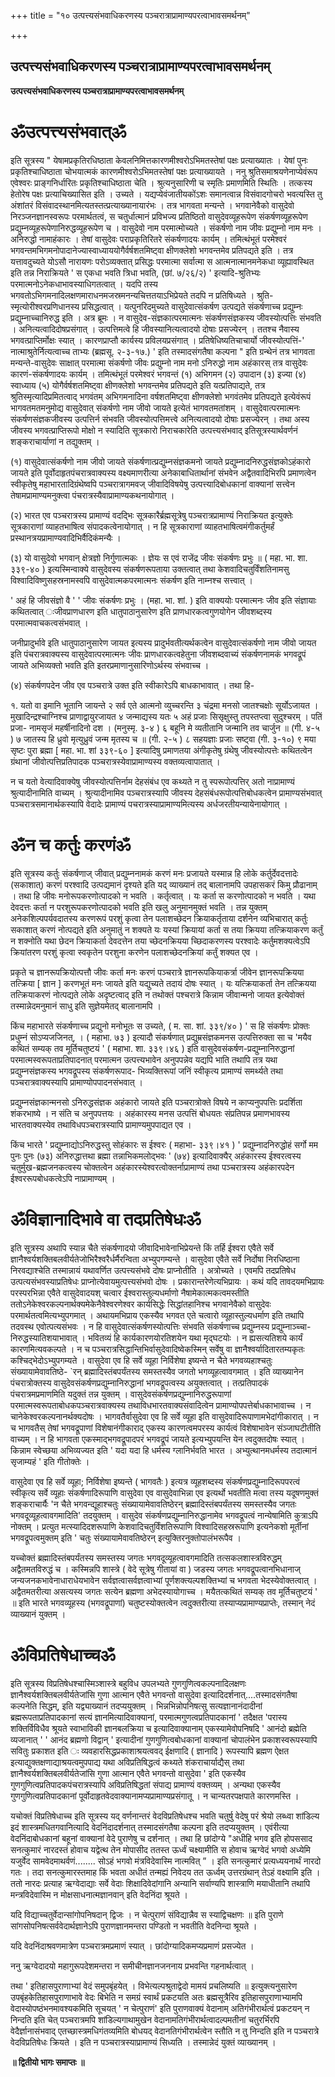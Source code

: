 +++
title = "१० उत्पत्त्यसंभवाधिकरणस्य पञ्चरात्राप्रामाण्यपरत्वाभावसमर्थनम्"

+++


## उत्पत्त्यसंभवाधिकरणस्य पञ्चरात्राप्रामाण्यपरत्वाभावसमर्थनम्

**उत्पत्त्यसंभवाधिकरणस्य पञ्चरात्राप्रामाण्यपरत्वाभावसमर्थनम्**

# ॐउत्पत्त्यसंभवात्ॐ

इति सूत्रस्य " येषामप्रकृतिरधिष्ठाता केवलनिमित्तकारणमीश्वरोऽभिमतस्तेषां पक्षः प्रत्याख्यातः । येषां पुनः प्रकृतिश्चाधिष्ठाता चोभयात्मकं कारणमीश्वरोऽभिमतस्तेषां पक्षः प्रत्याख्यायते । ननु श्रुतिसमाश्रयणेनाप्येवंरूप एवेश्वरः प्राङ्गनिर्धारितः प्रकृतिश्चाधिष्ठाता चेति । श्रुत्यनुसारिणी च स्मृतिः प्रमाणमिति स्थितिः । तत्कस्य हेतोरेष पक्षः प्रत्याचिख्यासित इति । उच्यते । यद्यप्येवंजातीयकोंऽशः समानत्वान्न विसंवादगोचरो भवत्यस्ति तु अंशांतरं विसंवादस्थानमित्यतस्तत्प्रत्याख्यानायारंभः । तत्र भागवता मन्यन्ते । भगवानेवैको वासुदेवो निरञ्जनज्ञानस्वरूपः परमार्थतत्वं, स चतुर्धात्मानं प्रविभज्य प्रतिष्ठितो वासुदेवव्यूहरूपेण संकर्षणव्यूहरूपेण प्रद्युम्नव्यूहरूपेणानिरुद्धव्यूहरूपेण च । वासुदेवो नाम परमात्मोच्यते । संकर्षणो नाम जीवः प्रद्युम्नो नाम मनः । अनिरुद्धो नामाहंकारः । तेषां वासुदेवः पराप्रकृतिरितरे संकर्षणादयः कार्यम् । तमित्थंभूतं परमेश्वरं भगवन्तमभिगमनोपादानेज्यास्वाध्याययोगैर्वर्षशतमिष्ट्वा क्षीणक्लेशो भगवन्तमेव प्रतिपद्यते इति । तत्र यत्तावदुच्यते योऽसौ नारायणः परोऽव्यक्तात् प्रसिद्धः परमात्मा सर्वात्मा स आत्मनात्मानमनेकधा व्यूह्यावस्थित इति तन्न निराक्रियते ' स एकधा भवति त्रिधा भवति, (छां. ७/२६/२) ' इत्यादि-श्रुतिभ्यः परमात्मनोऽनेकधाभावस्याधिगतत्वात् । यदपि तस्य भगवतोऽभिगमनादिलक्षणमाराधनमजस्रमनन्यचित्ततयाऽभिप्रेयते तदपि न प्रतिषिध्यते । श्रुति- स्मृत्योरीश्वरप्रणिधानस्य प्रसिद्धत्वात् । यत्पुनरिदमुच्यते वासुदेवात्संकर्षण उत्पद्यते संकर्षणाच्च प्रद्युम्नः प्रद्युम्नाच्चानिरुद्ध इति । अत्र ब्रूमः । न वासुदेव-संज्ञकात्परमात्मनः संकर्षणसंज्ञकस्य जीवस्योत्पत्तिः संभवति । अनित्यत्वादिदोषप्रसंगात् । उत्पत्तिमत्वे हि जीवस्यानित्यत्वादयो दोषाः प्रसज्येरन् । ततश्च नैवास्य भगवत्प्राप्तिर्मोक्षः स्यात् । कारणप्राप्तौ कार्यस्य प्रविलयप्रसंगात् । प्रतिषेधिष्यतिचाचार्यो जीवस्योत्पत्तिं-' नात्माश्रुतेर्नित्यत्वाच्च ताभ्यः (ब्रह्मसू. २-३-१७.) ' इति तस्मादसंगतैषा कल्पना " इति ग्रन्थेनं तत्र भागवता मन्यन्ते-वासुदेवः साक्षात् परमात्मा संकर्षणो जीवः प्रद्युम्नो नाम मनो ऽनिरुद्धो नाम अहंकारस् तत्र वासुदेवः कारणं-संकर्षणादयः कार्यम् । तमित्थंभूतं परमेश्वरं भगवन्तं (१) अभिगमन (२) उपादान (३) इज्या (४) स्वाध्याय (५) योगैर्वर्षशतमिष्ट्वा क्षीणक्लेशो भगवन्तमेव प्रतिपद्यते इति यत्प्रतिपाद्यते, तत्र श्रुतिस्मृत्यादिप्रमितत्वाद् भगवंतम् अभिगमनादिना वर्षशतमिष्ट्वा क्षीणक्लेशो भगवंतमेव प्रतिपद्यते इत्येवंरूपं भागवतमतमनुमोद्य वासुदेवात् संकर्षणो नाम जीवो जायते इत्येतं भागवतमतांशम् । वासुदेवात्परमात्मनः संकर्षणसंज्ञकजीवस्य उत्पत्तिर्न संभवति जीवस्योत्पत्तिमत्त्वे अनित्यत्वादयो दोषाः प्रसज्येरन् । तथा अस्य जीवस्य भगवत्प्राप्तिरूपो मोक्षो न स्यादिति सूत्रकारो निराचकारेति उत्पत्त्यसंभवाद् इतिसूत्रस्यार्थवर्णनं शङ्कराचार्याणां न तद्युक्तम् ।

(१) वासुदेवात्संकर्षणो नाम जीवो जायते संकर्षणात्प्रद्युम्नसंज्ञकमनो जायते प्रद्युम्नादनिरुद्धसंज्ञकोऽहंकारो जायते इति पूर्वोदाहृतपंचरात्रवाक्यस्य वक्ष्यमाणरीत्या अनेकाबाधितार्थानां संभवेन अद्वैतवादिभिरपि प्रमाणत्वेन स्वीकृतेषु महाभारतादिग्रंथेष्वपि पञ्चरात्रागमवज् जीवादिविषयेषु उत्पत्त्यादिबोधकानां वाक्यानां सत्त्वेन तेषामप्रामाण्यमनुक्त्वा पंचरात्रस्यैवाप्रामाण्यकथनायोगात् ।

(२) भारत एव पञ्चरात्रस्य प्रामाण्यं वदद्भिः सूत्रकारैर्ब्रह्मसूत्रेषु पञ्चरात्रप्रामाण्यं निराक्रियत इत्युक्तेः सूत्रकाराणां व्याहतभाषित्व संपादकत्वेनायोगात् । न हि सूत्रकाराणां व्याहतभाषित्वमंगीकर्तुमर्हं प्रस्थानत्रयप्रामाण्यवादिभिर्वैदिकंमन्यैः ।

(३) यो वासुदेवो भगवान् क्षेत्रज्ञो निर्गुणात्मकः । ज्ञेयः स एवं राजेंद्र जीवः संकर्षणः प्रभुः ॥ ( महा. भा. शा. ३३९-४० ) इत्यस्मिन्वाक्ये वासुदेवस्य संकर्षणरूपताया उक्तत्वात् तथा केशवादिचतुर्विंशतिनामसु विश्वादिविष्णुसहस्रनामस्वपि वासुदेवात्मकपरमात्मनः संकर्षण इति नाम्नश्च सत्त्वात् ।

' अहं हि जीवसंज्ञो वै ' ' जीवः संकर्षणः प्रभुः । (महा. भा. शां. ) इति वाक्ययोः परमात्मनः जीव इति संज्ञायाः कथितत्वात् ःजीवप्राणधारण इति धातुपाठानुसारेण इति प्राणधारकत्वगुणयोगेन जीवशब्दस्य परमात्मवाचकत्वसंभवात् ।

जनीप्रादुर्भावे इति धातुपाठानुसारेण जायत इत्यस्य प्रादुर्भवतीत्यर्थकत्वेन वासुदेवात्संकर्षणो नाम जीवो जायत इति पंचरात्रवाक्यस्य वासुदेवात्परमात्मनः जीवः प्राणधारकत्वहेतुना जीवशब्दवाच्यं संकर्षणनामकं भगवद्रूपं जायते अभिव्यक्तो भवति इति इतरप्रमाणानुसारिणोऽर्थस्य संभवाच्च ।

(४) संकर्षणपदेन जीव एव पञ्चरात्रे उक्त इति स्वीकारेऽपि बाधकाभावात् । तथा हि-

१. यतो वा इमानि भूतानि जायन्ते २ सर्व एते आत्मनो व्युच्चरन्ति ३ चंद्रमा मनसो जातश्चक्षोः सूर्योऽजायत । मुखादिन्द्रश्चाग्निश्च प्राणाद्वायुरजायत ४ जन्माद्यस्य यतः ५ अहं प्रजाः सिसृक्षुस्तु तपस्तप्त्वा सुदुश्चरम् । पतिं प्रजा- नामसृजं महर्षीनादिनो दश । (मनुस्मृ. ३-४ ) ६ बहूनि मे व्यतीतानि जन्मानि तव चार्जुन ॥ (गी. ४-५ ) ७ जातस्य हि ध्रुवो मृत्युध्रुवं जन्म मृतस्य च ॥ (गी. २-५ ) ८ सहयज्ञाः प्रजाः सष्ट्वा (गी. ३-१०) ९ मया सृष्टः पुरा ब्रह्मा \[ महा. भा. शां ३३९-६० \] इत्यादिषु प्रमाणतया अंगीकृतेषु ग्रंथेषु जीवस्योत्पत्तेः कथितत्वेन ग्रंथानां जीवोत्पत्तिप्रतिपादक पञ्चरात्रस्येवाप्रामाण्यस्य वक्तव्यत्वापातात् ।

न च यतो वेत्यादिवाक्येषु जीवस्योत्पत्तिर्नाम देहसंबंध एव कथ्यते न तु स्परूपोत्पत्तिर् अतो नाप्रामाण्यं श्रुत्यादीनामिति वाच्यम् । श्रुत्यादीनामिव पञ्चरात्रस्यापि जीवस्य देहसंबंधरूपोत्पत्तिबोधकत्वेन प्रामाण्यसंभवात् पञ्चरात्रसमानार्थकस्यापि वेदादेः प्रामाण्यं पचरात्रस्याप्रामाण्यमित्यस्य अर्धजरतीयन्यायेनायोगात् ।

# ॐन च कर्तुः करणंॐ

इति सूत्रस्य कर्तुः संकर्षणाज् जीवात् प्रद्युम्ननामकं करणं मनः प्रजायते यस्मान्न हि लोके कर्तुर्देवदत्तादेः (सकाशात्) करणं परश्वादि उत्पद्यमानं दृश्यते इति यद् व्याख्यानं तद् बालानामपि उपहासकरं किमु प्रौढानाम् । तथा हि जीवः मनोरूपकरणोत्पादको न भवति । कर्तृत्वात् । यः कर्ता स करणोत्पादको न भवति । यथा देवदत्तः कर्ता न परशुरूपकरणोत्पादको भवति इति खलु अनुमानमुक्तं भवति । तन्न युक्तम् अनेकशिल्पपर्यवदातस्य करणरूपं परशुं कृत्वा तेन पलाशच्छेदन क्रियाकर्तृताया दर्शनेन व्यभिचारात् कर्तुः सकाशात् करणं नोत्पद्यते इति अनुमातुं न शक्यते यः यस्यां क्रियायां कर्ता स तया क्रियया तत्क्रियाकरण कर्तुं न शक्नोति यथा छेदन क्रियाकर्ता देवदत्तेन तया च्छेदनक्रियया च्छिदाकरणस्य परश्वादेः कर्तुमशक्यत्वेऽपि क्रियांतरण परशुं कृत्वा स्वकृतेन परशुना करणेन पलाशच्छेदनक्रियां कर्तुं शक्यत एव ।

प्रकृते च ज्ञानरूपक्रियोत्पत्तौ जीवः कर्ता मनः करणं पञ्चरात्रे ज्ञानरूपकियाकर्त्रा जीवेन ज्ञानरूपक्रियया तत्क्रिया \[ ज्ञान \] करणभूतं मनः जायते इति यद्युच्यते तदायं दोषः स्यात् । यः यत्क्रियाकर्ता तेन तत्क्रियया तत्क्रियाकरणं नोत्पद्यते लोके अदृष्टत्वाद् इति न तथोक्तं पश्चरात्रे किन्नाम जीवान्मनो जायत इत्येवोक्तं तस्मान्नेदमनुमानं साधु इति सुज्ञेयमेतद् बालानामपि ।

किंच महाभारते संकर्षणाच्च प्रद्युनो मनोभूतः स उच्यते, ( म. सा. शां. ३३९/४० ) ' स हि संकर्षणः प्रोक्तः प्रधुम्नं सोऽप्यजजिनत्, । ( महाभा. ७३ ) इत्यादौ संकर्षणात् प्रद्युम्रसंज्ञकमनस उत्पत्तिरुक्ता सा च 'मयैव कथितं सम्यक् तव मूर्तिचतुष्टयं ' ( महाभा. शा. ३३९।४६ ) इति वासुदेवसंकर्षण-प्रद्युम्नानिरुद्धानां परमात्मस्वरूपताप्रतिपादनात् परमात्मन उत्पत्त्यभावेन अनुपपन्नेव यद्यपि भाति तथापि तत्र यथा प्रद्युम्नसंज्ञकस्य भगवद्रूपस्य संकर्षणरूपाद- भिव्यक्तिरूपां जनिं स्वीकृत्य प्रामाण्यं समर्थ्यते तथा पञ्चरात्रवाक्यस्यापि प्रामाण्योपपादनसंभवात् ।

प्रद्युम्नसंज्ञकान्मनसो ऽनिरुद्धसंज्ञक अहंकारो जायते इति पञ्चरात्रोक्ते विषये न काप्यनुपपत्तिः प्रदर्शिता शंकरभाष्ये । न संति च अनुपपत्तयः । अहंकारस्य मनस उत्पत्तिं बोधयतः संप्रतिपन्न प्रमाणभावस्य भारतवाक्यस्येव तथाविधपञ्चरात्रस्यापि प्रामाण्यमुपपाद्यत एव ।

किंच भारते ' प्रद्युम्नाद्योऽनिरुद्धस्तु सोहंकारः स ईश्वरः ( महाभा- ३३९।४१ ) ' प्रद्युम्नादनिरुद्धोहं सर्गो मम पुनः पुनः (७३) अनिरुद्धात्तथा ब्रह्मा तन्नाभिकमलोद्भवः ' (७४) इत्यादिवाक्यैर् अहंकारस्य ईश्वरत्वस्य चतुर्मुख-ब्रह्मजनकत्वस्य चोक्तत्वेन अहंकारस्येश्वरत्वोक्तर्नाप्रामाण्यं तथा पञ्चरात्रस्य अहंकारपदेन ईश्वररूपबोधकत्वेऽपि नाप्रामाण्यम् ।

# ॐविज्ञानादिभावे वा तदप्रतिषेधःॐ

इति सूत्रस्य अथापि स्यान्न चैते संकर्षणादयो जीवादिभावेनाभिप्रेयन्ते किं तर्हि ईश्वरा एवैते सर्वे ज्ञानैश्वर्यशक्तिबलवीर्यतेजोभिरैश्वरैर्धर्मैरन्विता अभ्युपगम्यन्ते । वासुदेवा एवैते सर्वे निर्दोषा निरधिष्ठाना निरवद्याश्चेति तस्मान्नायं यथावर्णित उत्पत्त्यसंभवे दोषः प्राप्नोतीति । अत्रोच्यते । एवमपि तदप्रतिषेध उत्पत्यसंभवस्याप्रतिषेधः प्राप्नोत्येवायमुत्पत्त्यसंभवो दोषः । प्रकारान्तरेणेत्यभिप्रायः । कथं यदि तावदयमभिप्रायः परस्परभिन्ना एवैते वासुदेवादयश् चत्वार ईश्वरास्तुल्यधर्माणो नैषामेकात्मकत्वमस्तीति ततोऽनेकेश्वरकल्पनार्थक्यमेकेनैवेश्वरणेश्वर कार्यसिद्धेः सिद्धांतहानिश्च भगवानेवैको वासुदेवः परमार्थतत्वमित्यभ्युपगमात् । अथायमभिप्राय एकस्यैव भगवत एते चत्वारो व्यूहास्तुल्यधर्माण इति तथापि तदवस्थ एवोत्पत्यसंभवः । न हि वासुदेवात्संकर्षणस्योत्पत्तिः संभवति संकर्षणाच्च प्रद्युम्नस्य प्रद्युम्नाञ्च्चा- निरुद्धस्यातिशयाभावात् । भवितव्यं हि कार्यकारणयोरतिशयेन यथा मृद्घटयोः । न ह्यसत्यतिशये कार्यं कारणमित्यवकल्पते । न च पञ्चरात्रसिद्धान्तिभिर्वासुदेवादिष्वेकस्मिन् सर्वेषु वा ज्ञानैश्वर्यादितारतम्यकृतः कश्चिद्भेदोऽभ्युपगम्यते । वासुदेवा एव हि सर्वे व्यूहा निर्विशेषा इष्यन्ते न चैते भगवव्यहाश्चतुः संख्यायामेवावतिष्ठे- \`रन् ब्रह्मादिस्तंबपर्यंतस्य समस्तस्यैव जगतो भगव्यूहत्वावगमात् । इति व्याख्यानेन पंचरात्रोक्तस्य वासुदेवसंकर्षणप्रद्युम्नानिरुद्धानां भगवद्रूपत्वस्य अयुक्तत्वात् । तत्प्रतिपादकं पंचरात्रमप्रमाणमिति यदुक्तं तन्न युक्तम् । वासुदेवसंकर्षणप्रद्युम्नानिरुद्धरूपाणां परमात्मस्वरूपताबोधकपञ्चरात्रवाक्यस्य तथाविधभारतवाक्यसंवादित्वेन प्रामाण्योपपत्तेर्बाधकाभावाच्च । न चानेकेश्वरकल्पनानर्थक्यदोषः । भागवतैर्वासुदेवा एव हि सर्वे व्यूहा इति वासुदेवादिरूपाणामभेदांगीकारात् । न च भागवतैस् तेषां भगवद्रूपाणां विशेषानंगीकाराद् एकस्य कारणत्वमपरस्य कार्यत्वं विशेषाभावेन संञ्जाघटीतीति वाच्यम् । न हि भागवता एकस्माद्भगवद्रूपादपरं भगवद्रूपं जायते इत्यभ्युपयन्ति येन त्वदुक्तदोषः स्यात् । किन्नाम स्वेच्छया अभिव्यज्यत इति ' यदा यदा हि धर्मस्य ग्लानिर्भवति भारत । अभ्युत्थानमधर्मस्य तदात्मानं सृजाम्यहं ' इति गीतोक्तेः ।

वासुदेवा एव हि सर्वे व्यूहा; निर्विशेषा इष्यन्ते ( भागवतैः ) इत्यत्र व्यूहशब्दस्य संकर्षणप्रद्युम्नादिरूपपरत्वं स्वीकृत्य सर्वे व्यूहाः संकर्षणादिरूपाणि वासुदेवा एव वासुदेवाभिन्ना एव इत्यर्थो भवतीति मत्वा तस्य यदूषणमुक्तं शङ्कराचार्यैः 'न चैते भगवन्द्यूहाश्चतुः संख्यायामेवावतिष्ठेरन् ब्रह्मादिस्तंबपर्यंतस्य समस्तस्यैव जगतः भगवदूव्यूहत्वावगमादिति' तदयुक्तम् । वासुदेव संकर्षणप्रद्युम्नानिरुद्धानामेव भगवद्रूपत्वं नान्येषामिति कुत्राऽपि नोक्तम् । प्रत्युत मत्स्यादिदशरूपाणि केशवादिचतुर्विंशतिरूपाणि विश्वादिसहस्ररूपाणि इत्यनेकशो मूर्तीनां भगवद्रूपत्वमुक्तम् इति ' चतुः संख्यायामेवावतिष्ठेरन् इत्युक्तिरनुक्तोपालंभरूपैव ।

यच्चोक्तं ब्रह्मादिस्तंबपर्यंतस्य समस्तस्य जगतः भगवदूव्यूहत्वावगमादिति तत्सकलशास्त्रविरुद्धम् अद्वैतमतविरुद्धं च । कस्मिन्नपि शास्त्रे ( वेदे सूत्रेषु गीतायां वा ) जडस्य जगतः भगवद्रूपत्वानभिधानाज् जन्यजनकभावेनाधाराधेयभावेन सर्वज्ञत्वासर्वज्ञत्वाभ्यां पूर्णशक्त्यल्पशक्तिभ्यां च भगवता भेदस्येवोक्तत्वात् । अद्वैतमतरीत्या असत्यस्य जगतः सत्येन ब्रह्मणा अभेदस्यायोगाच्च । मयैतत्कथितं सम्यक् तव मूर्तिचतुष्टयं ' ॥ इति भारते भगवव्यूहस्य (भगवद्रूपाणां) चतुष्टस्योक्तत्वेन त्वदुक्तरीत्या तस्याप्यप्रामाण्यप्राप्तेः, तस्मान् नेदं व्याख्यानं युक्तम् ।

# ॐविप्रतिषेधाच्चॐ

इति सूत्रस्य विप्रतिषेधश्चास्मिञ्शास्त्रे बहुविध उपलभ्यते गुणगुणित्वकल्पनादिलक्षणः ज्ञानैश्वर्यशक्तिबलवीर्यतेजांसि गुणा आत्मान एवैते भगवन्तो वासुदेवा इत्यादिदर्शनात्....तस्मादसंगतैषा कल्पनेति सिद्धम्, इति यद्व्याख्यानं तदप्ययुक्तम् । भिन्नभिन्नोपनिषत्सु सत्यज्ञानानंदादीनां ब्रह्मरूपताप्रतिपादकानां सत्यं ज्ञानमित्यादिवाक्यानां, परमात्मगुणत्वप्रतिपादकानां ' तदैक्षत 'परास्य शक्तिर्विविधैव श्रूयते स्वाभाविकी ज्ञानबलक्रिया च इत्यादिवाक्यानाम् एकस्यामेवोपनिषदि ' आनंदो ब्रह्मेति व्यजानात् ' ' आनंद ब्रह्मणो विद्वान् ' इत्यादीनां गुणगुणित्वबोधकानां वाक्यानां चोपालंभेन प्रकाशस्वरूपस्यापि सवितुः प्रकाशत इति ः व्यवहारसिद्धप्रकाशाश्रयत्ववद् ईक्षणादि ( ज्ञानादि ) रूपस्यापि ब्रह्मण ऐक्षत इत्याद्युक्तक्षणाद्याश्रयत्वमुपपाद्य यथा अविप्रतिषिद्धत्वं कथ्यते शंकराचार्याद्यैस् तथा ज्ञानैश्वर्यशक्तिबलवीर्यतेजांसि गुणा आत्मान एवैते भगवन्तो वासुदेवा ' इति एकस्यैव गुणगुणित्वप्रतिपादकपंचरात्रस्यापि अविप्रतिषिद्धतां संपाद्य प्रामाण्यं वक्तव्यम् । अन्यथा एकस्यैव गुणगुणित्वप्रतिपादकानां पूर्वोदाहृतवेदवाक्यानामप्यप्रामाण्यप्रसंगातू । न चान्यतरपक्षपाते कारणमस्ति ।

यचोक्तं विप्रतिषेधाच्च इति सूत्रस्य यद् वर्णनान्तरं वेदविप्रतिषेधश्च भवति चतुर्षु वेदेषु परं श्रेयो लब्ध्वा शांडिल्य इदं शास्त्रमधितगवानित्यादि वेदनिंदादर्शनात् तस्मादसंगतैषा कल्पना इति तदप्ययुक्तम् । एवंरीत्या वेदनिंदाबोधकानां बहूनां वाक्यानां वेदे पुराणेषु च दर्शनात् । तथा हि छांदोग्ये "अधीहि भगव इति होपससाद सनत्कुमारं नारदस्तं होवाच यद्वेत्थ तेन मोपासीद ततस्त ऊर्ध्वं चक्ष्यामीति स होवाच ऋग्वेदं भगवो अध्येमि यजुर्वेद सामवेदमाथर्वणं........ सोऽहं भगवो मंत्रविदेवास्मि नात्मवित् ” । इति सनत्कुमारं प्रत्यध्ययनार्थं नारदो गतः । तदा सनत्कुमारस्तमाह किं भवता अधीतं तन्मह्यं निवेदय तत ऊर्ध्वम् उत्तरग्रंथान् तेऽहं वक्ष्यामि इति । ततो नारदः प्रत्याह ऋग्वेदाद्याः सर्वे वेदाः शिक्षादिवेदांगानि अन्यानि सर्वाण्यपि शास्त्राणि मयाधीतानि तथापि मन्त्रविदेवास्मि न मोक्षसाधनात्मज्ञानवान् इति वेदनिंदा श्रूयते ।

यदि विद्याच्चतुर्वेदान्सांगोपनिषदान् द्विजः । न चेत्पुराणं संविद्यान्नैव स स्याद्विचक्षणः ॥ इति पुराणे सांगसोपनिषत्सर्ववेदार्थज्ञानेऽपि पुराणज्ञानमन्तरा पण्डितो न भवतीति वेदनिन्दा श्रूयते ।

यदि वेदनिंदाश्रवणमात्रेण पञ्चरात्रमप्रमाणं स्यात् । छांदोग्यादिकमप्यप्रमाणं प्रसज्येत ।

ननु ऋग्वेदादयो महागुरूपदेशमन्तरा न समीचीनज्ञानजननाय प्रभवन्ति गहनार्थत्वात् ।

तथा ' इतिहासपुराणाभ्यां वेदं समुपबृंहयेत् । विभेत्यल्पश्रुताद्वेदो मामयं प्रचलिष्यति ॥ इत्युक्त्यनुसारेण उपबृंहकेतिहासपुराणाभावे वेदः बिभेति न समग्रं स्वार्थं प्रकटयति अतः ब्रह्मसूत्रैरिव इतिहासपुराणाभ्यामपि वेदास्योपष्ठंभनमावश्यकमिति सूचयत् ' न चेत्पुराणं' इति पुराणवाक्यं वेदानाम् अतिगंभीरार्थत्वं प्रकटयन् न निन्दति इति चेत् पञ्चरात्रमपि शांडिल्यगाथामुखेन वेदानामतिगंभीरार्थत्वादल्पमतीनां चतुरर्भिरपि वेदैर्ज्ञानासंभवाद् एतच्छास्त्रमधिगंतव्यमिति बोधयद् वेदानतिगंभीरार्थत्वेन स्तौति न तु निन्दति इति न पञ्चरात्रे वेदविप्रतिषेधः क्रियते । इति न पञ्चरात्रस्याप्रामाण्यं सिध्यति । तस्मान्नेदं युक्तं व्याख्यानम् ।

**॥ द्वितीयो भागः समाप्तः ॥**

